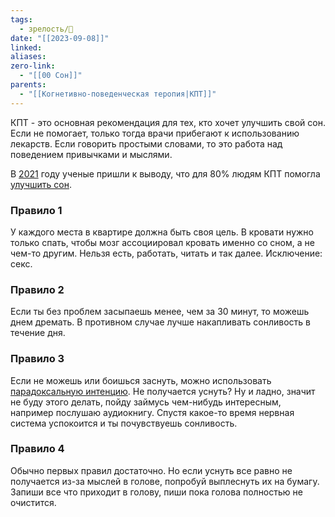 ```yaml
---
tags:
  - зрелость/🌱
date: "[[2023-09-08]]"
linked: 
aliases: 
zero-link:
  - "[[00 Сон]]"
parents:
  - "[[Когнетивно-поведенческая теропия|КПТ]]"
---
```

КПТ - это основная рекомендация для тех, кто хочет улучшить свой сон. Если не помогает, только тогда врачи прибегают к использованию лекарств. Если говорить простыми словами, то это работа над поведением привычками и мыслями.

В [2021](2021.md) году ученые пришли к выводу, что для 80% людям КПТ помогла [улучшить сон](Как%20наладить%20сон?.md).

### Правило 1
У каждого места в квартире должна быть своя цель. В кровати нужно только спать, чтобы мозг ассоциировал кровать именно со сном, а не чем-то другим. Нельзя есть, работать, читать и так далее. Исключение: секс.

### Правило 2
Если ты без проблем засыпаешь менее, чем за 30 минут, то можешь днем дремать. В противном случае лучше накапливать сонливость в течение дня.

### Правило 3
Если не можешь или боишься заснуть, можно использовать [парадоксальную интенцию](Парадоксальная%20интенция.md). Не получается уснуть? Ну и ладно, значит не буду этого делать, пойду займусь чем-нибудь интересным, например послушаю аудиокнигу. Спустя какое-то время нервная система успокоится и ты почувствуешь сонливость.

### Правило 4
Обычно первых правил достаточно. Но если уснуть все равно не получается из-за мыслей в голове, попробуй выплеснуть их на бумагу. Запиши все что приходит в голову, пиши пока голова полностью не очистится.


